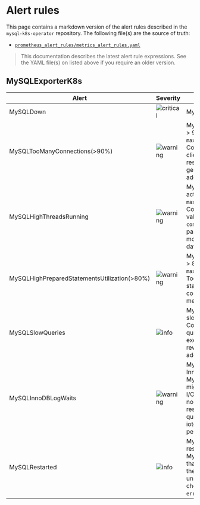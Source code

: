 # Alert rules

This page contains a markdown version of the alert rules described in the `mysql-k8s-operator` repository.  The following file(s) are the source of truth:
* [`prometheus_alert_rules/metrics_alert_rules.yaml`](https://github.com/canonical/mysql-k8s-operator/blob/main/src/prometheus_alert_rules/metrics_alert_rules.yaml)

> This documentation describes the latest alert rule expressions. See the YAML file(s) on listed above if you require an older version.

## MySQLExporterK8s

| Alert | Severity | Notes |
|------|----------|-------|
| MySQLDown | ![critical] | MySQL instance is down.<br> |
| MySQLTooManyConnections(>90%) | ![warning] | MySQL instance is using > 90% of `max_connections`.<br>Consider checking the client application responsible for generating those additional connections. |
| MySQLHighThreadsRunning | ![warning] | MySQL instance is actively using > 80% of `max_connections`.<br>Consider reviewing the value of the `max-connections` config parameter or allocate more resources to your database server.  |
| MySQLHighPreparedStatementsUtilization(>80%) | ![warning] | MySQL instance is using > 80% of `max_prepared_stmt_count`.<br>Too many prepared statements might consume a lot of memory.  |
| MySQLSlowQueries | ![info] | MySQL instance has a slow query.<br>Consider optimizing the query by reviewing its execution plan, then rewrite the query and add any relevant indexes.  |
| MySQLInnoDBLogWaits | ![warning] | MySQL instance has long InnoDB log waits.<br>MySQL InnoDB log writes might be stalling. Check I/O activity on your nodes to find the responsible process or query. Consider using iotop and the performance_schema.  |
| MySQLRestarted | ![info] | MySQL instance restarted.<br>MySQL restarted less than one minute ago. If the restart was unplanned or frequent, check Loki logs (e.g. `error.log`).  |

<!-- Badges -->
[info]: https://img.shields.io/badge/info-blue
[warning]: https://img.shields.io/badge/warning-yellow
[critical]: https://img.shields.io/badge/critical-red